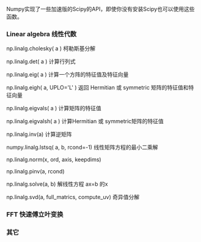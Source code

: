 Numpy实现了一些加速版的Scipy的API，即使你没有安装Scipy也可以使用这些函数。

### Linear algebra 线性代数

np.linalg.cholesky\( a \) 柯勒斯基分解

np.linalg.det\( a \) 计算行列式

np.linalg.eig\( a \)  计算一个方阵的特征值及特征向量

np.linalg.eigh\( a, UPLO='L' \)  返回 Hermitian 或 symmetric 矩阵的特征值和特征向量

np.linalg.eigvals\( a \) 计算矩阵的特征值

np.linalg.eigvalsh\( a \) 计算Hermitian 或 symmetric矩阵的特征值

np.linalg.inv\(a\) 计算逆矩阵

numpy.linalg.lstsq\( a, b, rcond=-1\) 线性矩阵方程的最小二乘解

np.linalg.norm\(x, ord, axis, keepdims\)

np.linalg.pinv\(a, rcond\)

np.linalg.solve\(a, b\) 解线性方程 ax=b 的x

np.linalg.svd\(a, full\_matrics, compute\_uv\) 奇异值分解

### FFT 快速傅立叶变换

### 其它

### 



